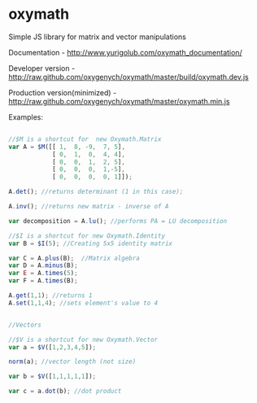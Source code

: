oxymath
=======

Simple JS library for matrix and vector manipulations

Documentation - http://www.yurigolub.com/oxymath_documentation/

Developer version - http://raw.github.com/oxygenych/oxymath/master/build/oxymath.dev.js

Production version(minimized) - http://raw.github.com/oxygenych/oxymath/master/oxymath.min.js


Examples:
```JavaScript

//$M is a shortcut for 	new Oxymath.Matrix
var A = $M([[ 1,  8, -9,  7, 5], 
            [ 0,  1,  0,  4, 4], 
            [ 0,  0,  1,  2, 5], 
            [ 0,  0,  0,  1,-5], 
            [ 0,  0,  0,  0, 1]]);

A.det(); //returns determinant (1 in this case);

A.inv(); //returns new matrix - inverse of A

var decomposition = A.lu(); //performs PA = LU decomposition

//$I is a shortcut for new Oxymath.Identity
var B = $I(5); //Creating 5x5 identity matrix

var C = A.plus(B);  //Matrix algebra
var D = A.minus(B); 
var E = A.times(5);
var F = A.times(B);

A.get(1,1); //returns 1
A.set(1,1,4); //sets element's value to 4


//Vectors

//$V is a shortcut for new Oxymath.Vector
var a = $V([1,2,3,4,5]);

norm(a); //vector length (not size)

var b = $V([1,1,1,1,1]);

var c = a.dot(b); //dot product


```
